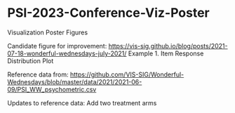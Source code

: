 # PSI-2023-Conference-Viz-Poster
Visualization Poster Figures

Candidate figure for improvement: https://vis-sig.github.io/blog/posts/2021-07-18-wonderful-wednesdays-july-2021/
Example 1. Item Response Distribution Plot

Reference data from: https://github.com/VIS-SIG/Wonderful-Wednesdays/blob/master/data/2021/2021-06-09/PSI_WW_psychometric.csv

Updates to reference data: Add two treatment arms




